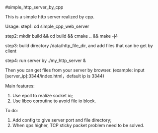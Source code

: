 #simple_http_server_by_cpp

This is a simple http server realized by cpp.


Usage:
step1: cd simple_cpp_web_server

step2: mkdir build && cd build && cmake .. && make -j4

step3: build directory /data/http_file_dir, and add files that can be get by client

step4: run server by ./my_http_server &

Then you can get files from your server by browser. (example: input [server_ip]:3344/index.html，default ip is 3344)

Main features:
1. Use epoll to realize socket io;
2. Use libco coroutine to avoid file io block.

To do:
1. Add config to give server port and file directory;
2. When qps higher, TCP sticky packet problem need to be solved.
